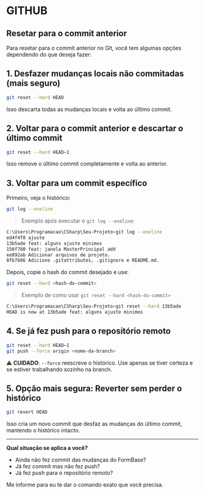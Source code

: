 # GITHUB

## Resetar para o commit anterior

Para resetar para o commit anterior no Git, você tem algumas opções dependendo do que deseja fazer:

## 1. **Desfazer mudanças locais não commitadas** (mais seguro)
```bash
git reset --hard HEAD
```
Isso descarta todas as mudanças locais e volta ao último commit.

## 2. **Voltar para o commit anterior e descartar o último commit**
```bash
git reset --hard HEAD~1
```
Isso remove o último commit completamente e volta ao anterior.

## 3. **Voltar para um commit específico**
Primeiro, veja o histórico:
```bash
git log --oneline
```

> Exemplo após executar o `git log --oneline`:

```bash
C:\Users\Programacao\CSharp\Seu-Projeto>git log --oneline 
ed4f4f8 ajuste
13b5ade feat: alguns ajuste minimos
156f780 feat: janela MasterPrincipal add
ee892ab Adicionar arquivos de projeto.
8fb7b86 Adicione .gitattributes, .gitignore e README.md.
```

Depois, copie o hash do commit desejado e use:
```bash
git reset --hard <hash-do-commit>
```

> Exemplo de como usar `git reset --hard <hash-do-commit>`

```bash
C:\Users\Programacao\CSharp\Seu-Projeto>git reset --hard 13b5ade
HEAD is now at 13b5ade feat: alguns ajuste minimos
```

## 4. **Se já fez push para o repositório remoto**
```bash
git reset --hard HEAD~1
git push --force origin <nome-da-branch>
```
⚠️ **CUIDADO**: `--force` reescreve o histórico. Use apenas se tiver certeza e se estiver trabalhando sozinho na branch.

## 5. **Opção mais segura: Reverter sem perder o histórico**
```bash
git revert HEAD
```
Isso cria um novo commit que desfaz as mudanças do último commit, mantendo o histórico intacto.

---

**Qual situação se aplica a você?**
- Ainda não fez commit das mudanças do FormBase?
- Já fez commit mas não fez push?
- Já fez push para o repositório remoto?

Me informe para eu te dar o comando exato que você precisa.
